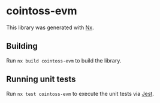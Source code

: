 # cointoss-evm

This library was generated with [Nx](https://nx.dev).

## Building

Run `nx build cointoss-evm` to build the library.

## Running unit tests

Run `nx test cointoss-evm` to execute the unit tests via [Jest](https://jestjs.io).
